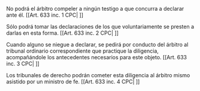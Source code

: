 No podrá el árbitro compeler a ningún testigo a que concurra a declarar ante él. [[Art. 633 inc. 1 CPC| ]]

Sólo podrá tomar las declaraciones de los que voluntariamente se presten a darlas en esta forma. [[Art. 633 inc. 2 CPC| ]]

Cuando alguno se niegue a declarar, se pedirá por conducto del árbitro al tribunal ordinario correspondiente que practique la diligencia, acompañándole los antecedentes necesarios para este objeto. [[Art. 633 inc. 3 CPC| ]]

Los tribunales de derecho podrán cometer esta diligencia al árbitro mismo asistido por un ministro de fe. [[Art. 633 inc. 4 CPC| ]]